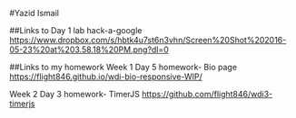 #Yazid Ismail

##Links to Day 1 lab hack-a-google
https://www.dropbox.com/s/hbtk4u7st6n3vhn/Screen%20Shot%202016-05-23%20at%203.58.18%20PM.png?dl=0

##Links to my homework
Week 1 Day 5 homework- Bio page
https://flight846.github.io/wdi-bio-responsive-WIP/

Week 2 Day 3 homework- TimerJS
https://github.com/flight846/wdi3-timerjs



